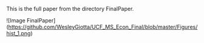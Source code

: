 This is the full paper from the directory FinalPaper.

![Image FinalPaper]
(https://github.com/WesleyGiotta/UCF_MS_Econ_Final/blob/master/Figures/hist_1.png)

